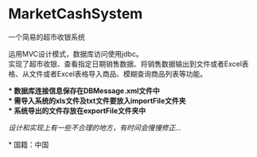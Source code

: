 # MarketCashSystem
一个简易的超市收银系统
<p>运用MVC设计模式，数据库访问使用jdbc。<br>
实现了超市收银、查看指定日期销售数据、将销售数据输出到文件或者Excel表格、从文件或者Excel表格导入商品、模糊查询商品列表等功能。</p>
<b>* 数据库连接信息保存在DBMessage.xml文件中</b><br>
<b>* 需导入系统的xls文件及txt文件要放入importFile文件夹</b><br>
<b>* 系统导出的文件存放在exportFile文件夹中</b><br>
<p><i>设计和实现上有一些不合理的地方，有时间会慢慢修正...</i></p>
* 国籍：中国

